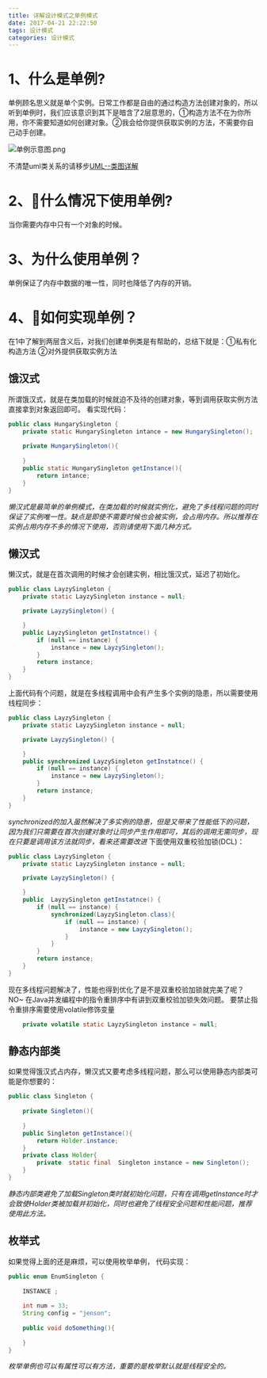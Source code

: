 ```yaml
---
title: 详解设计模式之单例模式
date: 2017-04-21 22:22:50
tags: 设计模式
categories: 设计模式
---
```

# 1、什么是单例?

单例顾名思义就是单个实例。日常工作都是自由的通过构造方法创建对象的，所以听到单例时，我们应该意识到其下是暗含了2层意思的，①构造方法不在为你所用，你不需要知道如何创建对象。②我会给你提供获取实例的方法，不需要你自己动手创建。

![单例示意图.png](http://upload-images.jianshu.io/upload_images/1796052-fc54578715942157.png?imageMogr2/auto-orient/strip%7CimageView2/2/w/1240)

不清楚uml类关系的请移步[UML--类图详解](http://www.jianshu.com/p/bf23234d5d2b)

<!-- more -->

# 2、什么情况下使用单例?

当你需要内存中只有一个对象的时候。

# 3、为什么使用单例？

单例保证了内存中数据的唯一性，同时也降低了内存的开销。
# 4、如何实现单例？

在1中了解到两层含义后，对我们创建单例类是有帮助的，总结下就是：①私有化构造方法  ②对外提供获取实例方法

## 饿汉式

所谓饿汉式，就是在类加载的时候就迫不及待的创建对象，等到调用获取实例方法直接拿到对象返回即可。
看实现代码：

```java
public class HungarySingleton {
	private static HungarySingleton intance = new HungarySingleton();
	
	private HungarySingleton(){
		
	}
	public static HungarySingleton getInstance(){
		return intance;
	}
}
```
*懒汉式是最简单的单例模式，在类加载的时候就实例化，避免了多线程问题的同时保证了实例唯一性。缺点是即使不需要时候也会被实例，会占用内存。所以推荐在实例占用内存不多的情况下使用，否则请使用下面几种方式。*

## 懒汉式

懒汉式，就是在首次调用的时候才会创建实例，相比饿汉式，延迟了初始化。

```java
public class LayzySingleton {
	private static LayzySingleton instance = null;

	private LayzySingleton() {

	}
	public LayzySingleton getInstatnce() {
		if (null == instance) {
			instance = new LayzySingleton();
		}
		return instance;
	}
}
```
上面代码有个问题，就是在多线程调用中会有产生多个实例的隐患，所以需要使用线程同步：

```java
public class LayzySingleton {
	private static LayzySingleton instance = null;

	private LayzySingleton() {

	}
	public synchronized LayzySingleton getInstatnce() {
		if (null == instance) {
			instance = new LayzySingleton();
		}
		return instance;
	}
}
```
*synchronized的加入虽然解决了多实例的隐患，但是又带来了性能低下的问题，因为我们只需要在首次创建对象时让同步产生作用即可，其后的调用无需同步，现在只要是调用该方法就同步，看来还需要改进*
下面使用双重校验加锁(DCL)：

```java
public class LayzySingleton {
	private static LayzySingleton instance = null;

	private LayzySingleton() {

	}
	public  LayzySingleton getInstatnce() {
		if (null == instance) {
			synchronized(LayzySingleton.class){
				if (null == instance) {
					instance = new LayzySingleton();
				}
			}
		}
		return instance;
	}
}
```
现在多线程问题解决了，性能也得到优化了是不是双重校验加锁就完美了呢？
NO~
在Java并发编程中的指令重排序中有讲到双重校验加锁失效问题。
要禁止指令重排序需要使用volatile修饰变量


```java
	private volatile static LayzySingleton instance = null;
```

## 静态内部类

如果觉得饿汉式占内存，懒汉式又要考虑多线程问题，那么可以使用静态内部类可能是你想要的：

```java
public class Singleton {
	
	private Singleton(){
		
	}
	public Singleton getInstance(){
		return Holder.instance;
	}
	private class Holder{
		private  static final  Singleton instance = new Singleton();
	}
}
```
*静态内部类避免了加载Singleton类时就初始化问题，只有在调用getInstance时才会致使Holder类被加载并初始化，同时也避免了线程安全问题和性能问题，推荐使用此方法。*

## 枚举式

如果觉得上面的还是麻烦，可以使用枚举单例，
代码实现：

```java
public enum EnumSingleton {
	
	INSTANCE ;
	
	int num = 33;
	String config = "jenson";
	
	public void doSomething(){
		
	}
}
```
*枚举单例也可以有属性可以有方法，重要的是枚举默认就是线程安全的。*